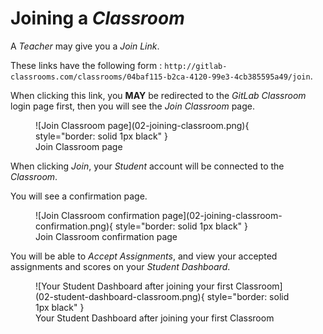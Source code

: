 # Joining a _Classroom_

A _Teacher_ may give you a _Join Link_.

These links have the following form : `http://gitlab-classrooms.com/classrooms/04baf115-b2ca-4120-99e3-4cb385595a49/join`.

When clicking this link, you **MAY** be redirected to the _GitLab Classroom_ login page first, then you will see the _Join Classroom_ page.

<figure markdown>
  ![Join Classroom page](02-joining-classroom.png){ style="border: solid 1px black" }
  <figcaption>Join Classroom page</figcaption>
</figure>

When clicking _Join_, your _Student_ account will be connected to the _Classroom_.

You will see a confirmation page.

<figure markdown>
  ![Join Classroom confirmation page](02-joining-classroom-confirmation.png){ style="border: solid 1px black" }
  <figcaption>Join Classroom confirmation page</figcaption>
</figure>

You will be able to _Accept Assignments_, and view your accepted assignments and scores on your _Student Dashboard_.

<figure markdown>
  ![Your Student Dashboard after joining your first Classroom](02-student-dashboard-classroom.png){ style="border: solid 1px black" }
  <figcaption>Your Student Dashboard after joining your first Classroom</figcaption>
</figure>
